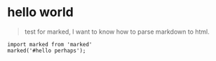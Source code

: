 # hello world

> test for marked, I want to know how to parse markdown to html.

```
import marked from 'marked'
marked('#hello perhaps');
```